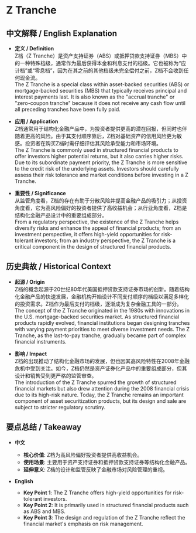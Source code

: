 # Z Tranche

## 中文解释 / English Explanation

* **定义 / Definition**  
  Z档（Z Tranche）是资产支持证券（ABS）或抵押贷款支持证券（MBS）中的一种特殊档级，通常作为最后获得本金和利息支付的档级。它也被称为“应计档”或“零息档”，因为在其之前的其他档级未完全偿付之前，Z档不会收到任何现金流。  
  The Z Tranche is a special class within asset-backed securities (ABS) or mortgage-backed securities (MBS) that typically receives principal and interest payments last. It is also known as the "accrual tranche" or "zero-coupon tranche" because it does not receive any cash flow until all preceding tranches have been fully paid.

* **应用 / Application**  
  Z档通常用于结构化金融产品中，为投资者提供更高的潜在回报，但同时也伴随着更高的风险。由于其支付顺序靠后，Z档对基础资产的信用风险更为敏感。投资者在购买Z档时需仔细评估其风险承受能力和市场环境。  
  The Z Tranche is commonly used in structured financial products to offer investors higher potential returns, but it also carries higher risks. Due to its subordinate payment priority, the Z Tranche is more sensitive to the credit risk of the underlying assets. Investors should carefully assess their risk tolerance and market conditions before investing in a Z Tranche.

* **重要性 / Significance**  
  从监管角度看，Z档的存在有助于分散风险并提高金融产品的吸引力；从投资角度看，它为高风险偏好的投资者提供了高收益机会；从行业角度看，Z档是结构化金融产品设计中的重要组成部分。  
  From a regulatory perspective, the existence of the Z Tranche helps diversify risks and enhance the appeal of financial products; from an investment perspective, it offers high-yield opportunities for risk-tolerant investors; from an industry perspective, the Z Tranche is a critical component in the design of structured financial products.

## 历史典故 / Historical Context

* **起源 / Origin**  
  Z档的概念起源于20世纪80年代美国抵押贷款支持证券市场的创新。随着结构化金融产品的快速发展，金融机构开始设计不同支付顺序的档级以满足多样化的投资需求。Z档作为最后支付的档级，逐渐成为复杂金融工具的一部分。  
  The concept of the Z Tranche originated in the 1980s with innovations in the U.S. mortgage-backed securities market. As structured financial products rapidly evolved, financial institutions began designing tranches with varying payment priorities to meet diverse investment needs. The Z Tranche, as the last-to-pay tranche, gradually became part of complex financial instruments.

* **影响 / Impact**  
  Z档的出现推动了结构化金融市场的发展，但也因其高风险特性在2008年金融危机中受到关注。如今，Z档仍然是资产证券化产品中的重要组成部分，但其设计和销售受到更严格的监管审查。  
  The introduction of the Z Tranche spurred the growth of structured financial markets but also drew attention during the 2008 financial crisis due to its high-risk nature. Today, the Z Tranche remains an important component of asset securitization products, but its design and sale are subject to stricter regulatory scrutiny.

## 要点总结 / Takeaway

* **中文**  
  - **核心价值**: Z档为高风险偏好投资者提供高收益机会。
  - **使用场景**: 主要用于资产支持证券和抵押贷款支持证券等结构化金融产品。
  - **延伸意义**: Z档的设计和监管反映了金融市场对风险管理的重视。

* **English**  
  - **Key Point 1**: The Z Tranche offers high-yield opportunities for risk-tolerant investors.
  - **Key Point 2**: It is primarily used in structured financial products such as ABS and MBS.
  - **Key Point 3**: The design and regulation of the Z Tranche reflect the financial market's emphasis on risk management.